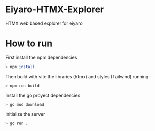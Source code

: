 # Eiyaro-HTMX-Explorer
 HTMX web based explorer for eiyaro



 # How to run

 First install the npm dependencies

 ```bash
 > npm install
 ```
 
 Then build with vite the libraries (htmx) and styles (Tailwind) running:

 ```bash
 > npm run build
 ```

 Install the go proyect dependencies
```bash
> go mod download
```

Initialize the server
```bash
> go run .
```
